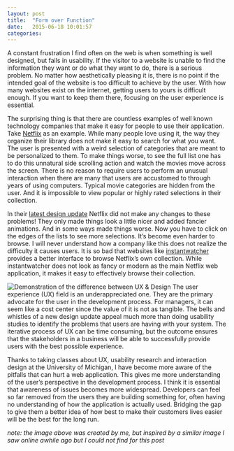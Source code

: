 ```yaml
---
layout: post
title:  "Form over Function"
date:   2015-06-18 10:01:57
categories:
---
```


A constant frustration I find often on the web is when something is well designed, but fails in usability. If the visitor to a website is unable to find the information they want or do what they want to do, there is a serious problem. No matter how aesthetically pleasing it is, there is no point if the intended goal of the website is too difficult to achieve by the user. With how many websites exist on the internet, getting users to yours is difficult enough. If you want to keep them there, focusing on the user experience is essential.

The surprising thing is that there are countless examples of well known technology companies that make it easy for people to use their application. Take [Netflix] as an example. While many people love using it, the way they organize their library does not make it easy to search for what you want. The user is presented with a weird selection of categories that are meant to be personalized to them. To make things worse, to see the full list one has to do this unnatural side scrolling action and watch the movies move across the screen. There is no reason to require users to perform an unusual interaction when there are many that users are accustomed to through years of using computers. Typical movie categories are hidden from the user. And it is impossible to view popular or highly rated selections in their collection.

In their [latest design update] Netflix did not make any changes to these problems! They only made things look a little nicer and added fancier animations. And in some ways made things worse. Now you have to click on the edges of the lists to see more selections. It’s become even harder to browse. I will never understand how a company like this does not realize the difficulty it causes users. It is so bad that websites like [instantwatcher] provides a better interface to browse Netflix’s own collection. While instantwatcher does not look as fancy or modern as the main Netflix web application, it makes it easy to effectively browse their collection.

<img class="photo" id="ux-design" src="/blog/images/ux_v_design.png" alt="Demonstration of the difference between UX & Design" title="Demonstration of the difference between UX & Design">
The user experience (UX) field is an underappreciated one. They are the primary advocate for the user in the development process. For managers, it can seem like a cost center since the value of it is not as tangible. The bells and whistles of a new design update appeal much more than doing usability studies to identify the problems that users are having with your system. The iterative process of UX can be time consuming, but the outcome ensures that the stakeholders in a business will be able to successfully provide users with the best possible experience.

Thanks to taking classes about UX, usability research and interaction design at the University of Michigan, I have become more aware of the pitfalls that can hurt a web application. This gives me more understanding of the user’s perspective in the development process. I think it is essential that awareness of issues becomes more widespread. Developers can feel so far removed from the users they are building something for, often having no understanding of how the application is actually used. Bridging the gap to give them a better idea of how best to make their customers lives easier will be the best for the long run.

*note: the image above was created by me, but inspired by a similar image I saw online awhile ago but I could not find for this post*

[Netflix]: http://netflix.com
[latest design update]: http://blog.netflix.com/2015/06/the-netflix-website-gets-major-upgrade.html
[instantwatcher]: http://instantwatcher.com/
